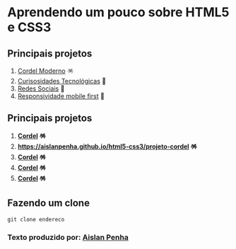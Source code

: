 # Aprendendo um pouco sobre HTML5 e CSS3
## Principais projetos
1. [Cordel Moderno](https://aislanpenha.github.io/html5-css3/projeto-cordel/) :pinata:
2. [Curisosidades Tecnológicas](https://aislanpenha.github.io/html5-css3/projeto-final/) :robot:
3. [Redes Sociais](https://aislanpenha.github.io/html5-css3/projeto-rede-sociais/) :busts_in_silhouette:
4. [Responsividade mobile first](https://aislanpenha.github.io/html5-css3/projeto-mobile-first/) :iphone:
## Principais projetos
1. **[Cordel](https://aislanpenha.github.io/html5-css3/projeto-cordel/) :pinata:**
2. **https://aislanpenha.github.io/html5-css3/projeto-cordel :pinata:**
3. **[Cordel](https://github.com/AislanPenha) :pinata:**
4. **[Cordel](https://github.com/AislanPenha) :pinata:**
5. **[Cordel](https://github.com/AislanPenha) :pinata:**
## Fazendo um clone
```
git clone endereco
```
### Texto produzido por: [Aislan Penha](https://github.com/AislanPenha)
